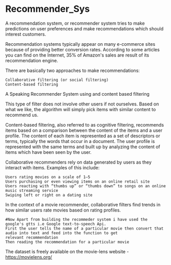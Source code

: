 # Recommender_Sys

A recommendation system, or recommender system tries to make predictions on user preferences and make recommendations which should interest customers.

Recommendation systems typically appear on many e-commerce sites because of providing better conversion rates. According to some articles you can find on the Internet, 35% of Amazon's sales are result of its recommendation engine.

There are basically two approaches to make recommendations:

    Collaborative filtering (or social filtering)
    Content-based filtering


A Speaking Recommender System using and content based filtering 

This type of filter does not involve other users if not ourselves. Based on what we like, the algorithm will simply pick items with similar content to recommend us.

Content-based filtering, also referred to as cognitive filtering, recommends items based on a comparison between the content of the items and a user profile. The content of each item is represented as a set of descriptors or terms, typically the words that occur in a document. The user profile is represented with the same terms and built up by analyzing the content of items which have been seen by the user.

Collaborative recommenders rely on data generated by users as they interact with items. Examples of this include:

    Users rating movies on a scale of 1–5
    Users purchasing or even viewing items on an online retail site
    Users reacting with “thumbs up” or “thumbs down” to songs on an online music streaming service
    Swiping left or right on a dating site

In the context of a movie recommender, collaborative filters find trends in how similar users rate movies based on rating profiles. 


    #Now Apart from building the recommeder system i have used the google's gtts i.e Google text-to-speech Api.
    First the user tells the name of a particular movie then convert that audio into text and feed into the function to get 
    relevant recommendation
    Then reading the recommendation for a particular movie
    
    
The dataset is freely available on the movie-lens website -https://movielens.org/


